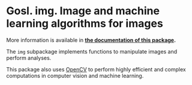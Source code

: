 # Gosl. img. Image and machine learning algorithms for images

More information is available in **[the documentation of this package](http://rawgit.com/cpmech/gosl/master/doc/xximg.html).**

The `img` subpackage implements functions to manipulate images and perform analyses.

This package also uses [OpenCV](http://opencv.org) to perform highly efficient and complex
computations in computer vision and machine learning.
